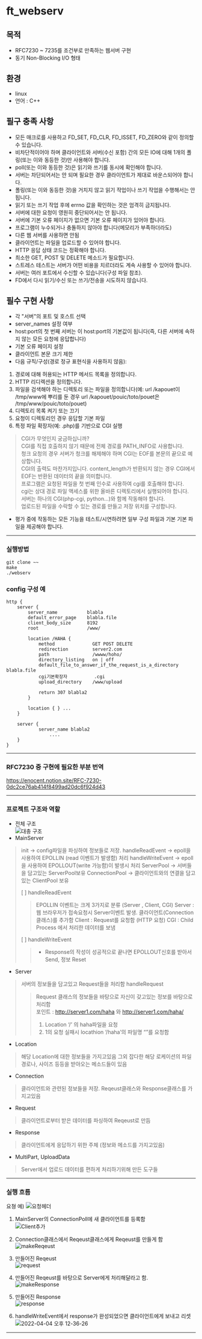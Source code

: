 # ft_webserv
## 목적
- RFC7230 ~ 7235를 조건부로 만족하는 웹서버 구현
- 동기 Non-Blocking I/O 형태

## 환경
- linux
- 언어 : C++

## 필구 충족 사항
- 모든 매크로를 사용하고 FD_SET, FD_CLR, FD_ISSET, FD_ZERO와 같이 정의할 수 있습니다.
- 비차단적이어야 하며 클라이언트와 서버(수신 포함) 간의 모든 IO에 대해 1개의 폴링(또는 이와 동등한 것)만 사용해야 합니다.
- poll(또는 이와 동등한 것)은 읽기와 쓰기를 동시에 확인해야 합니다.
- 서버는 차단되어서는 안 되며 필요한 경우 클라이언트가 제대로 바운스되어야 합니다.
- 폴링(또는 이와 동등한 것)을 거치지 않고 읽기 작업이나 쓰기 작업을 수행해서는 안 됩니다.
- 읽기 또는 쓰기 작업 후에 errno 값을 확인하는 것은 엄격히 금지됩니다.
- 서버에 대한 요청이 영원히 중단되어서는 안 됩니다.
- 서버에 기본 오류 페이지가 없으면 기본 오류 페이지가 있어야 합니다.
- 프로그램이 누수되거나 충돌하지 않아야 합니다(메모리가 부족하더라도)
- 다른 웹 서버를 사용하면 안됨
- 클라이언트는 파일을 업로드할 수 있어야 합니다.
- HTTP 응답 상태 코드는 정확해야 합니다.
- 최소한 GET, POST 및 DELETE 메소드가 필요합니다.
- 스트레스 테스트는 서버가 어떤 비용을 치르더라도 계속 사용할 수 있어야 합니다.
- 서버는 여러 포트에서 수신할 수 있습니다(구성 파일 참조).
- FD에서 다시 읽기/수신 또는 쓰기/전송을 시도하지 않습니다.

## 필수 구현 사항
- 각 "서버"의 포트 및 호스트 선택
- server_names 설정 여부
- host:port의 첫 번째 서버는 이 host:port의 기본값이 됩니다(즉, 다른 서버에 속하지 않는 모든 요청에 응답합니다)
- 기본 오류 페이지 설정
- 클라이언트 본문 크기 제한
- 다음 규칙/구성(경로 정규 표현식을 사용하지 않음):
1. 경로에 대해 허용되는 HTTP 메서드 목록을 정의합니다.
2. HTTP 리디렉션을 정의합니다.
3. 파일을 검색해야 하는 디렉토리 또는 파일을 정의합니다(예: url /kapouet이 /tmp/www에 뿌리를 둔 경우 url /kapouet/pouic/toto/pouet은 /tmp/www/pouic/toto/pouet)
4. 디렉토리 목록 켜기 또는 끄기
5. 요청이 디렉토리인 경우 응답할 기본 파일
6. 특정 파일 확장자(예: .php)를 기반으로 CGI 실행
> CGI가 무엇인지 궁금하십니까?  
> CGI를 직접 호출하지 않기 때문에 전체 경로를 PATH_INFO로 사용합니다.  
> 청크 요청의 경우 서버가 청크를 해제해야 하며 CGI는 EOF를 본문의 끝으로 예상합니다.  
> CGI의 출력도 마찬가지입니다. content_length가 반환되지 않는 경우 CGI에서 EOF는 반환된 데이터의 끝을 의미합니다.  
> 프로그램은 요청된 파일을 첫 번째 인수로 사용하여 cgi를 호출해야 합니다.  
> cgi는 상대 경로 파일 액세스를 위한 올바른 디렉토리에서 실행되어야 합니다.  
> 서버는 하나의 CGI(php-cgi, python...)와 함께 작동해야 합니다.  
> 업로드된 파일을 수락할 수 있는 경로를 만들고 저장 위치를 구성합니다.  
- 평가 중에 작동하는 모든 기능을 테스트/시연하려면 일부 구성 파일과 기본 기본 파일을 제공해야 합니다.  

---------------

### 실행방법
```
git clone ~~
make
./webserv
```

### config 구성 예
```
http {
	server {
		server_name           blabla
		default_error_page    blabla.file
		client_body_size      8192
	  	root                  /www/            
		
		location /HAHA {
			method              GET POST DELETE
			redirection         server2.com
			path                /wwww/hoho/
			directory_listing   on | off
			default_file_to_answer_if_the_request_is_a_directory blabla.file
			cgi기본확장자 	      .cgi
			upload_directory    /www/upload
			
			return 307 blabla2 
		}

		location { } ...
	}

	server {
			server_name blabla2
         		....
  	}
}
```

------------------ 

### RFC7230 중 구현에 필요한 부분 번역
https://enocent.notion.site/RFC-7230-0dc2ce76ab414f8499ad20dc6f924d43

-------------------

### 프로젝트 구조와 역할
- 전체 구조  
![대충 구조](https://user-images.githubusercontent.com/57505385/202895546-f28e5bbd-68f4-4dd0-bc12-b422bf0aebe4.png)  
- MainServer
> init → config파일을 파싱하여 정보들로 저장.
> handleReadEvent → epoll을 사용하여 EPOLLIN (read 이벤트가 발생함) 처리
> handleWriteEvent → epoll을 사용하여 EPOLLOUT(write 가능함)이 발생시 처리
> ServerPool → 서버들을 담고있는 ServerPool보유
> ConnectionPool → 클라이언트와의 연결을 담고있는 ClientPool 보유
>
> [ ]  handleReadEvent
>> EPOLLIN 이벤트는 크게 3가지로 분류 (Server , Client, CGI)
>> Server : 웹 브라우저가 접속요청시 Server이벤트 발생. 클라이언트(Connection 클래스)를 추가함
>> Client  :  Request를 요청함 (HTTP 요청)
>> CGI : Child Process 에서 처리한 데이터를 보냄
>
> [ ]  handleWriteEvent
>> - Response의 작성이 성공적으로 끝나면 EPOLLOUT신호를 받아서 Send, 정보 Reset

- Server
> 서버의 정보들을 담고있고 Request들을 처리함
> handleRequest
>> Request 클래스의 정보들을 바탕으로 자신이 갖고있는 정보를 바탕으로 처리함  
>> 포인트 :  http://server1.com/haha 와 http://server1.com/haha/
>> 1. Location ‘/’ 의 haha파일을 요청
>> 2. 1의 요청 실패시 locathion ‘/haha’의 파일명 “”를 요청함  

- Location
> 해당 Location에 대한 정보들을 가지고있음
> 그외 잡다한 해당 로케이션의 파일경로나, 사이즈 등등을 받아오는 메소드들이 있음

- Connection
> 클라이언트와 관련된 정보들을 저장.
> Reqeust클래스와 Response클래스를 가지고있음

- Request
> 클라이언트로부터 받은 데이터를 파싱하여 Reqeust로 만듬

- Response
> 클라이언트에게 응답하기 위한 주체 (정보와 메소드를 가지고있음)

- MultiPart, UploadData
> Server에서 업로드 데이터를 편하게 처리하기위해 만든 도구들

-----------------------

### 실행 흐름
요쳥 예)
![요청헤더](https://user-images.githubusercontent.com/57505385/202898039-c518f0a5-ce37-4bc3-8c60-352376c77912.png)

1. MainServer의 ConnectionPoll에 새 클라이언트를 등록함  
![Client추가](https://user-images.githubusercontent.com/57505385/202898069-0f696f15-2701-4422-92ed-4fb81913402d.png)

2. Connection클래스에서 Reqeust클래스에게 Reqeust를 만들게 함  
![makeReqeust](https://user-images.githubusercontent.com/57505385/202898082-29f428c0-9112-45d2-b11c-a141dafb8ff4.png)

3. 만들어진 Reqeust  
![request](https://user-images.githubusercontent.com/57505385/202898099-4d1bfbca-74cc-4d13-a621-89de7d6e065f.png)

4. 만들어진 Reqeust를 바탕으로 Server에게 처리해달라고 함.  
![makeResponse](https://user-images.githubusercontent.com/57505385/202898118-db5855ea-fc38-4cc1-8a01-97b2426f2e9d.png)

5. 만들어진 Response  
![response](https://user-images.githubusercontent.com/57505385/202898128-a709522c-ed61-4cd6-840e-67668ed23c5c.png)

6. handleWriteEvent에서 response가 완성되었으면 클라이언트에게 보내고 리셋  
![2022-04-04 오후 12-36-26](https://user-images.githubusercontent.com/57505385/202898139-38524806-e165-4efe-bde7-c845d135fb46.png)

--------------------------
